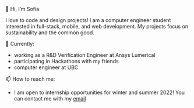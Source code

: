 👋 Hi, I’m Sofia

I love to code and design projects! I am a computer engineer student interested in full-stack, mobile, and web development. My projects focus on sustainability and the common good.


 🌱 Currently:
- working as a R&D Verification Engineer at Ansys Lumerical
- participating in Hackathons with my friends
- computer engineer at UBC

📫 How to reach me:

- I am open to internship opportunities for winter and summer 2022! You can contact me with my <a target="_blank" href='mailto:sofiareis2018@gmail.com' className={classes.email}>email</a>


<!---
sofiareis/sofiareis is a ✨ special ✨ repository because its `README.md` (this file) appears on your GitHub profile.
You can click the Preview link to take a look at your changes.
--->

